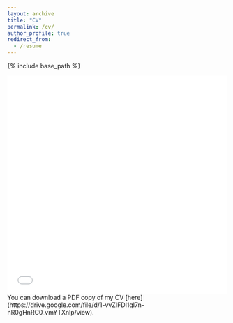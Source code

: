 ```yaml
---
layout: archive
title: "CV"
permalink: /cv/
author_profile: true
redirect_from:
  - /resume
---
```


{% include base_path %}

<iframe src="\mycv" width="100%" height="500" frameborder="no" border="0" marginwidth="0" marginheight="0"></iframe>
You can download a PDF copy of my CV [here](https://drive.google.com/file/d/1-vvZIFDl1qI7n-nR0gHnRC0_vmYTXnlp/view).
